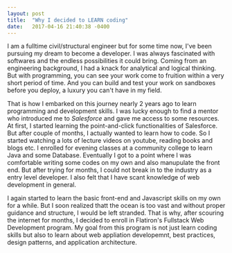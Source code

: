 ```yaml
---
layout: post
title:  "Why I decided to LEARN coding"
date:   2017-04-16 21:40:38 -0400
---
```


I am a fulltime civil/structural engineer but for some time now, I've been pursuing my dream to become a developer. I was always fascinated with softwares and the endless possibilities it could bring. Coming from an engineering background, I had a knack for analytical and logical thinking. But with programming, you can see your work come to fruition within a very short period of time. And you can build and test your work on sandboxes before you deploy, a luxury you can't have in my field.

That is how I embarked on this journey nearly 2 years ago to learn programming and development skills. I was lucky enough to find a mentor who introduced me to *Salesforce* and gave me access to some resources. At first, I started learning the point-and-click functionalities of Salesforce. But after couple of months, I actually wanted to learn how to code. So I started watching a lots of lecture videos on youtube, reading books and blogs etc. I enrolled for evening classes at a community college to learn Java and some Database. Eventually I got to a point where I was comfortable writing some codes on my own and also manupulate the front end. But after trying for months, I could not break in to the industry as a entry level developer.
I also felt that I have scant knowledge of web development in general.

I again started to learn the basic front-end and Javascript skills on my own for a while. But I soon realized thatt the ocean is too vast and without proper guidance and structure, I would be left stranded. That is why, after scouring the internet for months, I decided to enroll in Flatiron's Fullstack Web Development program. My goal from this program is not just learn coding skills but also to learn about web appliation developemnt, best practices, design patterns, and application architecture.


